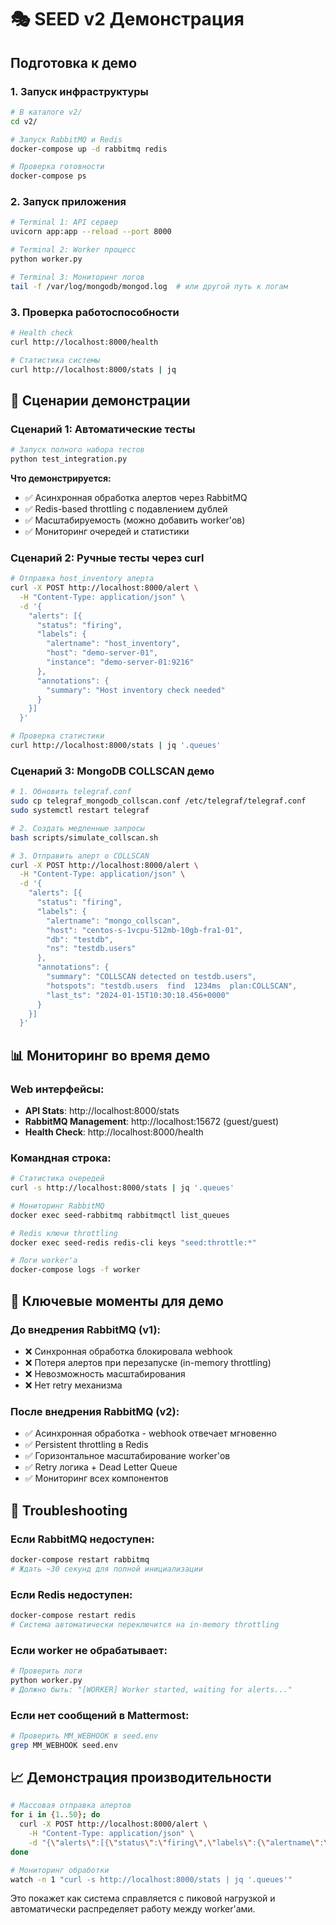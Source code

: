 # 🎭 SEED v2 Демонстрация

## Подготовка к демо

### 1. Запуск инфраструктуры

```bash
# В каталоге v2/
cd v2/

# Запуск RabbitMQ и Redis
docker-compose up -d rabbitmq redis

# Проверка готовности
docker-compose ps
```

### 2. Запуск приложения

```bash
# Terminal 1: API сервер
uvicorn app:app --reload --port 8000

# Terminal 2: Worker процесс  
python worker.py

# Terminal 3: Мониторинг логов
tail -f /var/log/mongodb/mongod.log  # или другой путь к логам
```

### 3. Проверка работоспособности

```bash
# Health check
curl http://localhost:8000/health

# Статистика системы
curl http://localhost:8000/stats | jq
```

## 🧪 Сценарии демонстрации

### Сценарий 1: Автоматические тесты

```bash
# Запуск полного набора тестов
python test_integration.py
```

**Что демонстрируется:**
- ✅ Асинхронная обработка алертов через RabbitMQ
- ✅ Redis-based throttling с подавлением дублей  
- ✅ Масштабируемость (можно добавить worker'ов)
- ✅ Мониторинг очередей и статистики

### Сценарий 2: Ручные тесты через curl

```bash
# Отправка host_inventory алерта
curl -X POST http://localhost:8000/alert \
  -H "Content-Type: application/json" \
  -d '{
    "alerts": [{
      "status": "firing",
      "labels": {
        "alertname": "host_inventory",
        "host": "demo-server-01",
        "instance": "demo-server-01:9216"
      },
      "annotations": {
        "summary": "Host inventory check needed"
      }
    }]
  }'

# Проверка статистики
curl http://localhost:8000/stats | jq '.queues'
```

### Сценарий 3: MongoDB COLLSCAN демо

```bash
# 1. Обновить telegraf.conf
sudo cp telegraf_mongodb_collscan.conf /etc/telegraf/telegraf.conf
sudo systemctl restart telegraf

# 2. Создать медленные запросы
bash scripts/simulate_collscan.sh

# 3. Отправить алерт о COLLSCAN
curl -X POST http://localhost:8000/alert \
  -H "Content-Type: application/json" \
  -d '{
    "alerts": [{
      "status": "firing",
      "labels": {
        "alertname": "mongo_collscan",
        "host": "centos-s-1vcpu-512mb-10gb-fra1-01",
        "db": "testdb",
        "ns": "testdb.users"
      },
      "annotations": {
        "summary": "COLLSCAN detected on testdb.users",
        "hotspots": "testdb.users  find  1234ms  plan:COLLSCAN",
        "last_ts": "2024-01-15T10:30:18.456+0000"
      }
    }]
  }'
```

## 📊 Мониторинг во время демо

### Web интерфейсы:
- **API Stats**: http://localhost:8000/stats
- **RabbitMQ Management**: http://localhost:15672 (guest/guest)
- **Health Check**: http://localhost:8000/health

### Командная строка:
```bash
# Статистика очередей
curl -s http://localhost:8000/stats | jq '.queues'

# Мониторинг RabbitMQ
docker exec seed-rabbitmq rabbitmqctl list_queues

# Redis ключи throttling
docker exec seed-redis redis-cli keys "seed:throttle:*"

# Логи worker'а
docker-compose logs -f worker
```

## 🎯 Ключевые моменты для демо

### До внедрения RabbitMQ (v1):
- ❌ Синхронная обработка блокировала webhook
- ❌ Потеря алертов при перезапуске (in-memory throttling)
- ❌ Невозможность масштабирования
- ❌ Нет retry механизма

### После внедрения RabbitMQ (v2):
- ✅ Асинхронная обработка - webhook отвечает мгновенно
- ✅ Persistent throttling в Redis 
- ✅ Горизонтальное масштабирование worker'ов
- ✅ Retry логика + Dead Letter Queue
- ✅ Мониторинг всех компонентов

## 🚨 Troubleshooting

### Если RabbitMQ недоступен:
```bash
docker-compose restart rabbitmq
# Ждать ~30 секунд для полной инициализации
```

### Если Redis недоступен:
```bash
docker-compose restart redis
# Система автоматически переключится на in-memory throttling
```

### Если worker не обрабатывает:
```bash
# Проверить логи
python worker.py
# Должно быть: "[WORKER] Worker started, waiting for alerts..."
```

### Если нет сообщений в Mattermost:
```bash
# Проверить MM_WEBHOOK в seed.env
grep MM_WEBHOOK seed.env
```

## 📈 Демонстрация производительности

```bash
# Массовая отправка алертов
for i in {1..50}; do
  curl -X POST http://localhost:8000/alert \
    -H "Content-Type: application/json" \
    -d "{\"alerts\":[{\"status\":\"firing\",\"labels\":{\"alertname\":\"host_inventory\",\"host\":\"server-$i\"}}]}" &
done

# Мониторинг обработки
watch -n 1 "curl -s http://localhost:8000/stats | jq '.queues'"
```

Это покажет как система справляется с пиковой нагрузкой и автоматически распределяет работу между worker'ами.